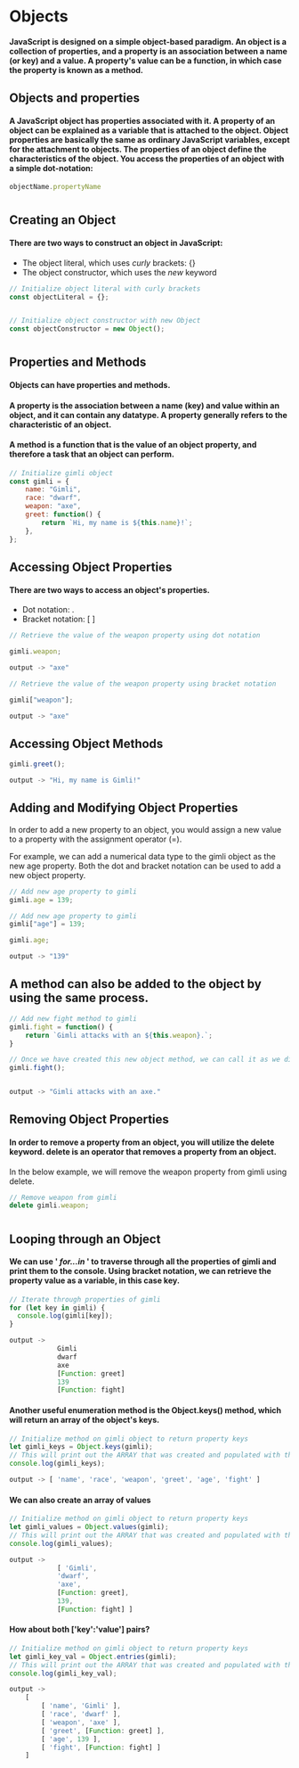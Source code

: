 # Objects

#### JavaScript is designed on a simple object-based paradigm. An object is a collection of properties, and a property is an association between a name (or key) and a value. A property's value can be a function, in which case the property is known as a method.

## Objects and properties

#### A JavaScript object has properties associated with it. A property of an object can be explained as a variable that is attached to the object. Object properties are basically the same as ordinary JavaScript variables, except for the attachment to objects. The properties of an object define the characteristics of the object. You access the properties of an object with a simple dot-notation:

```javascript
objectName.propertyName
```
#

## Creating an Object


#### There are two ways to construct an object in JavaScript:

 - The object literal, which uses *curly* brackets: {}
 - The object constructor, which uses the *new* keyword


```javascript
// Initialize object literal with curly brackets
const objectLiteral = {};


// Initialize object constructor with new Object
const objectConstructor = new Object();

```
#

## Properties and Methods

#### Objects can have properties and methods.

#### A property is the association between a name (key) and value within an object, and it can contain any datatype. A property generally refers to the characteristic of an object.

#### A method is a function that is the value of an object property, and therefore a task that an object can perform.

```javascript
// Initialize gimli object
const gimli = {
    name: "Gimli",
    race: "dwarf",
    weapon: "axe",
    greet: function() {
        return `Hi, my name is ${this.name}!`;
    },
};

```

## Accessing Object Properties

#### There are two ways to access an object's properties.

 - Dot notation: .
 - Bracket notation: [ ]

```javascript
// Retrieve the value of the weapon property using dot notation

gimli.weapon;

output -> "axe"
```

```javascript
// Retrieve the value of the weapon property using bracket notation

gimli["weapon"];

output -> "axe"
```

## Accessing Object Methods
```javascript
gimli.greet();

output -> "Hi, my name is Gimli!"
```

## Adding and Modifying Object Properties
In order to add a new property to an object, you would assign a new value to a property with the assignment operator (=).

For example, we can add a numerical data type to the gimli object as the new age property. Both the dot and bracket notation can be used to add a new object property.

```javascript
// Add new age property to gimli
gimli.age = 139;

// Add new age property to gimli
gimli["age"] = 139;

gimli.age;

output -> "139"
```

## A method can also be added to the object by using the same process.
```javascript
// Add new fight method to gimli
gimli.fight = function() {
    return `Gimli attacks with an ${this.weapon}.`;
}

// Once we have created this new object method, we can call it as we did above.
gimli.fight();


output -> "Gimli attacks with an axe."
```

## Removing Object Properties

#### In order to remove a property from an object, you will utilize the delete keyword. delete is an operator that removes a property from an object.

In the below example, we will remove the weapon property from gimli using delete.

```javascript
// Remove weapon from gimli
delete gimli.weapon;
```
#

## Looping through an Object

#### We can use ' *for...in* ' to traverse through all the properties of gimli and print them to the console. Using bracket notation, we can retrieve the property value as a variable, in this case key.

```javascript
// Iterate through properties of gimli
for (let key in gimli) {
  console.log(gimli[key]);
}

output -> 
            Gimli
            dwarf
            axe
            [Function: greet]
            139
            [Function: fight]
```

#### Another useful enumeration method is the Object.keys() method, which will return an array of the object's keys.

```javascript
// Initialize method on gimli object to return property keys
let gimli_keys = Object.keys(gimli);
// This will print out the ARRAY that was created and populated with the 'keys' of the Gimli OBJECT
console.log(gimli_keys);

output -> [ 'name', 'race', 'weapon', 'greet', 'age', 'fight' ]
```

#### We can also create an array of values
```javascript
// Initialize method on gimli object to return property keys
let gimli_values = Object.values(gimli);
// This will print out the ARRAY that was created and populated with the 'values' of the Gimli OBJECT
console.log(gimli_values);

output -> 
            [ 'Gimli',
            'dwarf',
            'axe',
            [Function: greet],
            139,
            [Function: fight] ]
```

#### How about both ['key':'value'] pairs?
```javascript
// Initialize method on gimli object to return property keys
let gimli_key_val = Object.entries(gimli);
// This will print out the ARRAY that was created and populated with the 'key' and 'value' pairs of the Gimli OBJECT
console.log(gimli_key_val);

output -> 
    [
        [ 'name', 'Gimli' ],
        [ 'race', 'dwarf' ],
        [ 'weapon', 'axe' ],
        [ 'greet', [Function: greet] ],
        [ 'age', 139 ],
        [ 'fight', [Function: fight] ]
    ]
```